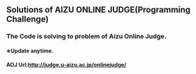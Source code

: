 ## Solutions of AIZU ONLINE JUDGE(Programming Challenge)
### The Code is solving to problem of Aizu Online Judge.
#### ※Update anytime.
#### AOJ Url:http://judge.u-aizu.ac.jp/onlinejudge/
